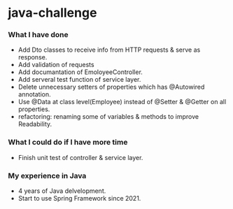 # java-challenge

### What I have done
 - Add Dto classes to receive info from HTTP requests & serve as response.
 - Add validation of requests 
 - Add documantation of EmoloyeeController.
 - Add serveral test function of service layer.
 - Delete unnecessary setters of properties which has @Autowired annotation.
 - Use @Data at class level(Employee) instead of @Setter & @Getter on all properties.
 - refactoring: renaming some of variables & methods to improve Readability.
### What I could do if I have more time
 - Finish unit test of controller & service layer.
### My experience in Java 
 - 4 years of Java delvelopment.
 - Start to use Spring Framework since 2021.
